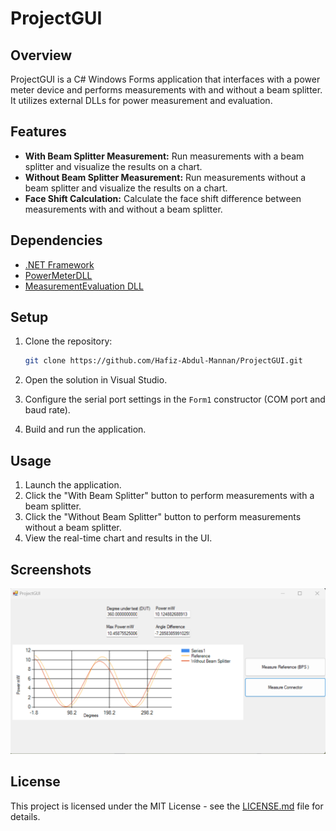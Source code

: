 # ProjectGUI

## Overview

ProjectGUI is a C# Windows Forms application that interfaces with a power meter device and performs measurements with and without a beam splitter. It utilizes external DLLs for power measurement and evaluation.

## Features

- **With Beam Splitter Measurement:** Run measurements with a beam splitter and visualize the results on a chart.
- **Without Beam Splitter Measurement:** Run measurements without a beam splitter and visualize the results on a chart.
- **Face Shift Calculation:** Calculate the face shift difference between measurements with and without a beam splitter.

## Dependencies

- [.NET Framework](https://dotnet.microsoft.com/download/dotnet-framework)
- [PowerMeterDLL](https://github.com/Hafiz-Abdul-Mannan/PowerMeterDLL)
- [MeasurementEvaluation DLL](https://link-to-your-measurement-evaluation-dll)

## Setup

1. Clone the repository:

   ```bash
   git clone https://github.com/Hafiz-Abdul-Mannan/ProjectGUI.git
   ```

2. Open the solution in Visual Studio.

3. Configure the serial port settings in the `Form1` constructor (COM port and baud rate).

4. Build and run the application.

## Usage

1. Launch the application.
2. Click the "With Beam Splitter" button to perform measurements with a beam splitter.
3. Click the "Without Beam Splitter" button to perform measurements without a beam splitter.
4. View the real-time chart and results in the UI.

## Screenshots

![ProjectGUI Screenshot](ProjectGUI/screenshots/gui_screenshot.png)

## License

This project is licensed under the MIT License - see the [LICENSE.md](LICENSE.md) file for details.
